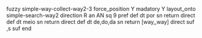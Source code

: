 fuzzy simple-way-collect-way2-3
   force_position Y
   madatory Y
   layout_onto simple-search-way2
   direction R
   an AN
   sq 9
   pref 
   def 
    dt por
    sn 
    return 
    direct 
   def 
    dt meio
    sn 
    return 
    direct 
   def 
    dt de,do,da
    sn 
    return [way,,way]
    direct 
   suf ,s
   suf 
end
